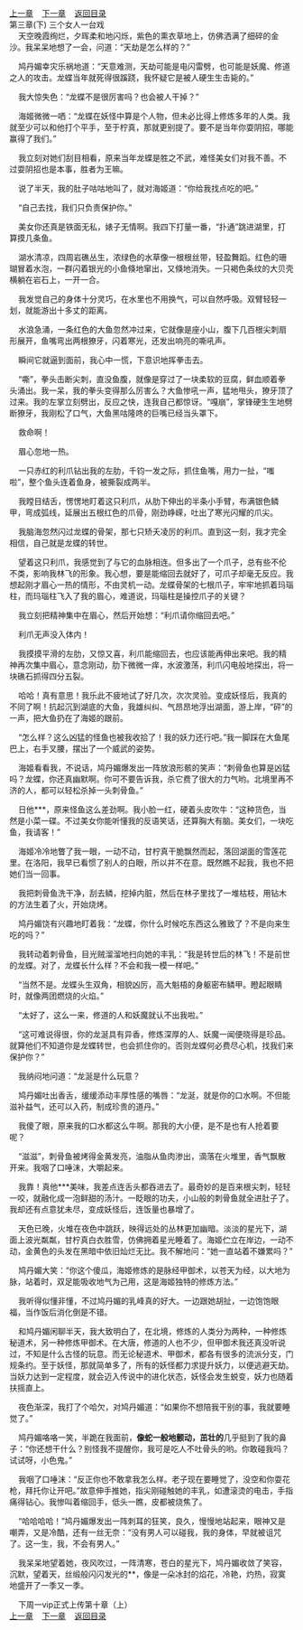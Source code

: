 
[上一章](https://github.com/xiaominghe2014/spider_book/blob/master/book/知北游/第5章.md)&nbsp;&nbsp;&nbsp;&nbsp;[下一章](https://github.com/xiaominghe2014/spider_book/blob/master/book/知北游/第7章.md)&nbsp;&nbsp;&nbsp;&nbsp;[返回目录](https://github.com/xiaominghe2014/spider_book/blob/master/book/知北游/README.md)
<br /> 第三章(下) 三个女人一台戏<br />
        天空晚霞绚烂，夕晖柔和地闪烁，紫色的熏衣草地上，仿佛洒满了细碎的金沙。我呆呆地想了一会，问道：“天劫是怎么样的？”

    鸠丹媚幸灾乐祸地道：“天意难测，天劫可能是电闪雷劈，也可能是妖魔、修道之人的攻击。龙蝶当年就死得很蹊跷，我怀疑它是被人硬生生击毙的。”

    我大惊失色：“龙蝶不是很厉害吗？也会被人干掉？”

    海姬微微一哂：“龙蝶在妖怪中算是个人物，但未必比得上修炼多年的人类。我就至少可以和他打个平手，至于柠真，那就更别提了。要不是当年你耍阴招，哪能赢得了我们。”

    我立刻对她们刮目相看，原来当年龙蝶是胜之不武，难怪美女们对我不善。不过耍阴招也是本事，胜者为王嘛。

    说了半天，我的肚子咕咕地叫了，就对海姬道：“你给我找点吃的吧。”

    “自己去找，我们只负责保护你。”

    美女你还真是铁面无私，婊子无情啊。我四下打量一番，“扑通”跳进湖里，打算摸几条鱼。

    湖水清凉，四周岩礁丛生，浓绿色的水草像一根根丝带，轻盈舞蹈。红色的珊瑚冒着水泡，一群闪着银光的小鱼倏地窜出，又倏地消失。一只褐色条纹的大贝壳横躺在岩石上，一开一合。

    我发觉自己的身体十分灵巧，在水里也不用换气，可以自然呼吸。双臂轻轻一划，就能游出十多丈的距离。

    水浪急涌，一条红色的大鱼忽然冲过来，它就像是座小山，腹下几百根尖刺扇形展开，鱼嘴弯出两根獠牙，闪着寒光，还发出响亮的嘶吼声。

    瞬间它就逼到面前，我心中一慌，下意识地挥拳击去。

    “嘶”，拳头击断尖刺，直没鱼腹，就像是穿过了一块柔软的豆腐，鲜血顺着拳头涌出。我一呆，我的拳头变得那么厉害么？大鱼惨吼一声，猛地甩头，獠牙顶了过来。我的左掌立刻劈出，反应之快，连我自己都惊讶。“嘎崩”，掌锋硬生生地劈断獠牙，我刚松了口气，大鱼黑咕隆咚的巨嘴已经当头罩下。

    救命啊！

    眉心忽地一热。

    一只赤红的利爪钻出我的左肋，千钧一发之际，抓住鱼嘴，用力一扯，“嗤啦”，整个鱼头连着鱼身，被撕裂成两半。

    我瞠目结舌，愣愣地盯着这只利爪，从肋下伸出的半条小手臂，布满银色鳞甲，弯成弧线，延展出五根红色的爪骨，刚劲峥嵘，吐出了寒光闪耀的爪尖。

    我脑海忽然闪过龙蝶的骨架，那七只矫夭凌厉的利爪。直到这一刻，我才完全相信，自己就是龙蝶的转世。

    望着这只利爪，我感觉到了与它的血脉相连。但多出了一个爪子，总有些不伦不类，影响我林飞的形象。我心想，要是能缩回去就好了，可爪子却毫无反应。我想起刚才眉心一热的情形，不由灵机一动。龙蝶骨架的七根爪子，牢牢地抓着玛瑙柱，而玛瑙柱飞入了我的眉心，难道说，玛瑙柱是操控爪子的关键？

    我立刻把精神集中在眉心，然后开始想：“利爪请你缩回去吧。”

    利爪无声没入体内！

    我摸摸平滑的左肋，又惊又喜，利爪能缩回去，也应该能再伸出来吧。我的精神再次集中眉心，意念刚动，肋下微微一痒，水波激荡，利爪闪电般地探出，将一块礁石抓得四分五裂。

    哈哈！真有意思！我乐此不疲地试了好几次，次次灵验。变成妖怪后，我真的不同了啊！抗起沉到湖底的大鱼，我雄纠纠、气昂昂地浮出湖面，游上岸，“砰”的一声，把大鱼扔在了海姬的跟前。

    “怎么样？这么凶猛的怪鱼也被我收拾了！我的妖力还行吧。”我一脚踩在大鱼尾巴上，右手叉腰，摆出了一个威武的姿势。

    海姬看看我，不说话，鸠丹媚爆发出一阵放浪形骸的笑声：“刺骨鱼也算是凶猛吗？龙蝶，你还真幽默啊。你可不要告诉我，杀它费了很大的力气哟。北境里再不济的人，都可以轻松杀掉一头刺骨鱼。”

    日他***，原来怪鱼这么差劲啊。我小脸一红，硬着头皮吹牛：“这种货色，当然是小菜一碟。不过美女你能听懂我的反语笑话，还算胸大有脑。美女们，一块吃鱼，我请客！”

    海姬冷冷地瞥了我一眼，一动不动，甘柠真干脆飘然而起，落回湖面的雪莲花里。在洛阳，我早已看惯了别人的白眼，所以并不在意。既然瞧不起我，我也不把她们当一回事。

    我把刺骨鱼洗干净，刮去鳞，挖掉内脏，然后在林子里找了一堆枯枝，用钻木的方法生着了火，开始烧烤。

    鸠丹媚饶有兴趣地盯着我：“龙蝶，你什么时候吃东西这么雅致了？不是向来生吃的吗？”

    我转动着刺骨鱼，目光贼溜溜地扫向她的丰乳：“我是转世后的林飞！不是前世的龙蝶。对了，龙蝶长什么样？不会和我一模一样吧。”

    “当然不是。龙蝶头生双角，相貌凶厉，高大魁梧的身躯密布鳞甲。瞪起眼睛时，就像两团燃烧的火焰。”

    “太好了，这么一来，修道的人和妖魔就认不出我啦。”

    “这可难说得很，你的龙涎具有异香，修炼深厚的人、妖魔一闻便晓得是珍品。就算他们不知道你是龙蝶转世，也会抓住你的。否则龙蝶何必费尽心机，找我们来保护你？”

    我纳闷地问道：“龙涎是什么玩意？

    鸠丹媚吐出香舌，缓缓添动丰厚性感的嘴唇：“龙涎，就是你的口水啊。不但能滋补益气，还可以入药，制成珍贵的道丹。”

    我傻了眼，原来我的口水都这么牛啊。那我的大小便，是不是也有人抢着要呢？

    “滋滋”，刺骨鱼被烤得金黄发亮，油脂从鱼肉渗出，滴落在火堆里，香气飘散开来。我咽了口唾沫，大嚼起来。

    我靠！真他***美味，我差点连舌头都吞进去了。最奇妙的是百来根尖刺，轻轻一咬，就融化成一泡鲜甜的汤汁。一眨眼的功夫，小山般的刺骨鱼就全进肚子了。我却还有点意犹未尽，变成妖怪后，连饭量也暴增了。

    天色已晚，火堆在夜色中跳跃，映得远处的丛林更加幽暗。淡淡的星光下，湖面上波光粼粼，甘柠真白衣胜雪，仿佛拥着星光睡着了。海姬伫立在岸边，一动不动，金黄色的头发在黑暗中依旧灿烂无比。我不解地问：“她一直站着不嫌累吗？”

    鸠丹媚大笑：“你这个傻瓜，海姬修炼的是脉经甲御术，以苍天为经，以大地为脉，站着时，双足能吸收地气为己用，这是海姬独特的修炼方法。”

    我听得似懂非懂，不过鸠丹媚的乳峰真的好大。一边跟她胡扯，一边饱饱眼福，当作饭后消化倒是不错。

    和鸠丹媚闲聊半天，我大致明白了，在北境，修炼的人类分为两种，一种修炼秘道术，另一种修炼甲御术。在大唐，修道的人也不少，但甲御术我还真没听说过，不知是什么古怪的玩意。而无论秘道术、甲御术，都各有很多的流派分支，门规条约。至于妖怪，那就简单多了，所有的妖怪都力求提升妖力，以便逃避天劫。当妖力达到一定程度，就会迈入传说中的进化状态，妖怪会发生蜕变，妖力也随着扶摇直上。

    夜色渐深，我打了个哈欠，对鸠丹媚道：“如果你不想陪我干别的事，我就要睡觉了。”

    鸠丹媚咯咯一笑，半跪在我面前，**像蛇一般地颤动，茁壮的**几乎挺到了我的鼻子：“你还想干什么？别怪我不提醒你，我可是吃人不吐骨头的哟。你敢碰我吗？试试呀，小色鬼。”

    我咽了口唾沫：“反正你也不敢拿我怎么样。老子现在要睡觉了，没空和你耍花枪，拜托你让开吧。”故意伸手推她，指尖刚碰触她的丰乳，如遭滚烫的电击，手指痛得钻心。我惨叫着缩回手，低头一瞧，皮都被烧焦了。

    “哈哈哈哈！”鸠丹媚爆发出一阵刺耳的狂笑，良久，慢慢地站起来，眼神又是嘲弄，又是冷酷，还有一丝无奈：“没有男人可以碰我，我的身体，早就被诅咒了。这一生，我，不会有男人。”

    我呆呆地望着她，夜风吹过，一阵清寒，苍白的星光下，鸠丹媚收敛了笑容，沉默，望着天，丝缎般闪闪发光的**，像是一朵冰封的焰花，冷艳，灼热，寂寞地盛开了一季又一季。

    下周一vip正式上传第十章（上）
  <br />
[上一章](https://github.com/xiaominghe2014/spider_book/blob/master/book/知北游/第5章.md)&nbsp;&nbsp;&nbsp;&nbsp;[下一章](https://github.com/xiaominghe2014/spider_book/blob/master/book/知北游/第7章.md)&nbsp;&nbsp;&nbsp;&nbsp;[返回目录](https://github.com/xiaominghe2014/spider_book/blob/master/book/知北游/README.md)
